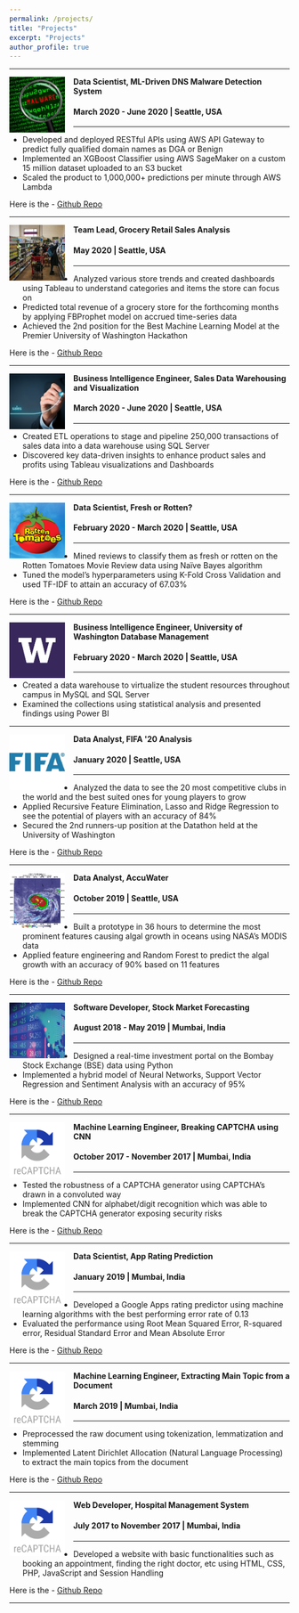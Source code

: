 ```yaml
---
permalink: /projects/
title: "Projects"
excerpt: "Projects"
author_profile: true
---
```


-----
<img align="left" height="100" width="100" src="../images/malware_detection.jpg" style="padding-right:15px">

**Data Scientist, ML-Driven DNS Malware Detection System**
#### March 2020 - June 2020 | Seattle, USA

-----
*	Developed and deployed RESTful APIs using AWS API Gateway to predict fully qualified domain names as DGA or Benign
*	Implemented an XGBoost Classifier using AWS SageMaker on a custom 15 million dataset uploaded to an S3 bucket
*	Scaled the product to 1,000,000+ predictions per minute through AWS Lambda <br>

Here is the - [Github Repo](https://github.com/aayush1909/DGA-or-Benign)

-----
<img align="left" height="100" width="100" src="../images/grocery_store.jpg" style="padding-right:15px">

**Team Lead, Grocery Retail Sales Analysis**
#### May 2020 | Seattle, USA

-----
*	Analyzed various store trends and created dashboards using Tableau to understand categories and items the store can focus on
*	Predicted total revenue of a grocery store for the forthcoming months by applying FBProphet model on accrued time-series data
*	Achieved the 2nd position for the Best Machine Learning Model at the Premier University of Washington Hackathon

Here is the - [Github Repo](https://github.com/aayush1909/Grocery-Retail-Sales-Analysis)

-----
<img align="left" height="100" width="100" src="../images/sales.jpg" style="padding-right:15px">

**Business Intelligence Engineer, Sales Data Warehousing and Visualization**
#### March 2020 - June 2020 | Seattle, USA

-----
*	Created ETL operations to stage and pipeline 250,000 transactions of sales data into a data warehouse using SQL Server
*	Discovered key data-driven insights to enhance product sales and profits using Tableau visualizations and Dashboards <br>

Here is the - [Github Repo](https://github.com/aayush1909/Business-Intelligence-Systems)

-----
<img align="left" height="100" width="100" src="../images/Rotten.png" style="padding-right:15px">

**Data Scientist, Fresh or Rotten?**
#### February 2020 - March 2020 | Seattle, USA

-----
*	Mined reviews to classify them as fresh or rotten on the Rotten Tomatoes Movie Review data using Naïve Bayes algorithm
*	Tuned the model’s hyperparameters using K-Fold Cross Validation and used TF-IDF to attain an accuracy of 67.03% <br>

Here is the - [Github Repo](https://github.com/aayush1909/Fresh-or-Rotten)

-----
<img align="left" height="100" width="100" src="../images/UW_Logo2.jpg" style="padding-right:15px">

**Business Intelligence Engineer, University of Washington Database Management**
#### February 2020 - March 2020 | Seattle, USA

-----
*	Created a data warehouse to virtualize the student resources throughout campus in MySQL and SQL Server
*	Examined the collections using statistical analysis and presented findings using Power BI <br>

-----
<img align="left" height="100" width="100" src="../images/fifa.png" style="padding-right:15px">

**Data Analyst, FIFA '20 Analysis**
#### January 2020 | Seattle, USA

-----
*	Analyzed the data to see the 20 most competitive clubs in the world and the best suited ones for young players to grow
*	Applied Recursive Feature Elimination, Lasso and Ridge Regression to see the potential of players with an accuracy of 84%
*	Secured the 2nd runners-up position at the Datathon held at the University of Washington <br>

Here is the - [Github Repo](https://github.com/aayush1909/Fifa_Analysis)

-----
<img align="left" height="100" width="100" src="../images/accuwater.jpg" style="padding-right:15px">

**Data Analyst, AccuWater**
#### October 2019 | Seattle, USA

-----
*	Built a prototype in 36 hours to determine the most prominent features causing algal growth in oceans using NASA’s MODIS data 
*	Applied feature engineering and Random Forest to predict the algal growth with an accuracy of 90% based on 11 features <br>

Here is the - [Github Repo](https://github.com/aayush1909/AccuWater)

-----
<img align="left" height="100" width="100" src="../images/stock_market.jpg" style="padding-right:15px">

**Software Developer, Stock Market Forecasting**
#### August 2018 - May 2019 | Mumbai, India

-----
*	Designed a real-time investment portal on the Bombay Stock Exchange (BSE) data using Python
*	Implemented a hybrid model of Neural Networks, Support Vector Regression and Sentiment Analysis with an accuracy of 95% <br>

Here is the - [Github Repo](https://github.com/aayush1909/Stock-Market-Forecasting)

-----
<img align="left" height="100" width="100" src="../images/captcha.png" style="padding-right:15px">

**Machine Learning Engineer, Breaking CAPTCHA using CNN**
#### October 2017 - November 2017 | Mumbai, India

-----
*	Tested the robustness of a CAPTCHA generator using CAPTCHA’s drawn in a convoluted way
*	Implemented CNN for alphabet/digit recognition which was able to break the CAPTCHA generator exposing security risks <br>

Here is the - [Github Repo](https://github.com/aayush1909/Breaking-Captcha-Using-Machine-Learning)

-----
<img align="left" height="100" width="100" src="../images/captcha.png" style="padding-right:15px">

**Data Scientist, App Rating Prediction**
#### January 2019 | Mumbai, India

-----
* Developed a Google Apps rating predictor using machine learning algorithms with the best performing error rate of 0.13
* Evaluated the performance using Root Mean Squared Error, R-squared error, Residual Standard Error and Mean Absolute Error <br>

Here is the - [Github Repo](https://github.com/aayush1909/App-Rating-Prediction)

-----
<img align="left" height="100" width="100" src="../images/captcha.png" style="padding-right:15px">

**Machine Learning Engineer, Extracting Main Topic from a Document**
#### March 2019 | Mumbai, India

-----
* Preprocessed the raw document using tokenization, lemmatization and stemming
* Implemented Latent Dirichlet Allocation (Natural Language Processing) to extract the main topics from the document <br>

Here is the - [Github Repo](https://github.com/aayush1909/Extracting-main-topics-using-LDA)

-----
<img align="left" height="100" width="100" src="../images/captcha.png" style="padding-right:15px">

**Web Developer, Hospital Management System**
#### July 2017 to November 2017 | Mumbai, India

-----
* Developed a website with basic functionalities such as booking an appointment, finding the right doctor, etc using HTML, CSS, PHP, JavaScript and Session Handling <br>

Here is the - [Github Repo](https://github.com/aayush1909/Hospital-Management-Website)

-----
